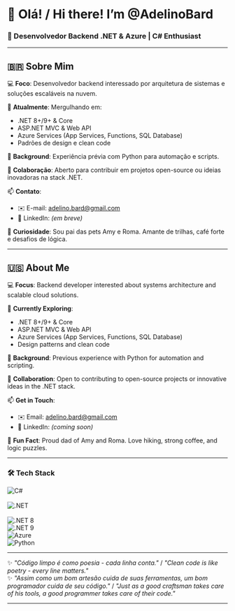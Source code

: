 # 👋 Olá! / Hi there! I’m @AdelinoBard  

### 🚀 Desenvolvedor Backend .NET & Azure | C# Enthusiast  

---  

## 🇧🇷 Sobre Mim  

💻 **Foco**: Desenvolvedor backend interessado por arquitetura de sistemas e soluções escaláveis na nuvem.  

🌱 **Atualmente**: Mergulhando em:  
- .NET 8+/9+ & Core  
- ASP.NET MVC & Web API  
- Azure Services (App Services, Functions, SQL Database)  
- Padrões de design e clean code  

🐍 **Background**: Experiência prévia com Python para automação e scripts.  

🤝 **Colaboração**: Aberto para contribuir em projetos open-source ou ideias inovadoras na stack .NET.  

📫 **Contato**:  
- ✉️ E-mail: [adelino.bard@gmail.com](mailto:adelino.bard@gmail.com)  
- 🔗 LinkedIn: *(em breve)*  

🐾 **Curiosidade**: Sou pai das pets Amy e Roma. Amante de trilhas, café forte e desafios de lógica.  

---  

## 🇺🇸 About Me  

💻 **Focus**: Backend developer interested about systems architecture and scalable cloud solutions.

🌱 **Currently Exploring**:  
- .NET 8+/9+ & Core  
- ASP.NET MVC & Web API  
- Azure Services (App Services, Functions, SQL Database)  
- Design patterns and clean code  

🐍 **Background**: Previous experience with Python for automation and scripting.  

🤝 **Collaboration**: Open to contributing to open-source projects or innovative ideas in the .NET stack.  

📫 **Get in Touch**:  
- ✉️ Email: [adelino.bard@gmail.com](mailto:adelino.bard@gmail.com)  
- 🔗 LinkedIn: *(coming soon)*  

🐾 **Fun Fact**: Proud dad of Amy and Roma. Love hiking, strong coffee, and logic puzzles.  

---  

### 🛠️ Tech Stack  
![C#](https://img.shields.io/badge/C%23-239120?logo=c-sharp&logoColor=white)<br>  
![.NET](https://img.shields.io/badge/.NET-512BD4?logo=dotnet&logoColor=white)<br>  
![.NET 8](https://img.shields.io/badge/.NET%208-512BD4?logo=dotnet&logoColor=white)<br>
![.NET 9](https://img.shields.io/badge/.NET%209-512BD4?logo=dotnet&logoColor=white)<br>
![Azure](https://img.shields.io/badge/Azure-0089D6?logo=microsoft-azure&logoColor=white)<br>
![Python](https://img.shields.io/badge/Python-3776AB?logo=python&logoColor=white)  

---  

✨ *"Código limpo é como poesia - cada linha conta."* / *"Clean code is like poetry - every line matters."*  
✨ *"Assim como um bom artesão cuida de suas ferramentas, um bom programador cuida de seu código."* / *"Just as a good craftsman takes care of his tools, a good programmer takes care of their code."*

---

<!---
AdelinoBard/AdelinoBard is a ✨ special ✨ repository because its `README.md` (this file) appears on your GitHub profile.
You can click the Preview link to take a look at your changes.
--->
